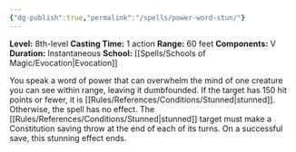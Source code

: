 ```yaml
---
{"dg-publish":true,"permalink":"/spells/power-word-stun/"}
---
```


**Level:** 8th-level
**Casting Time:** 1 action
**Range:** 60 feet
**Components:** V
**Duration:** Instantaneous
**School:** [[Spells/Schools of Magic/Evocation\|Evocation]]

You speak a word of power that can overwhelm the mind of one creature you can see within range, leaving it dumbfounded. If the target has 150 hit points or fewer, it is [[Rules/References/Conditions/Stunned\|stunned]]. Otherwise, the spell has no effect.
The [[Rules/References/Conditions/Stunned\|stunned]] target must make a Constitution saving throw at the end of each of its turns. On a successful save, this stunning effect ends.